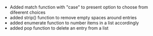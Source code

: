 - Added match function with "case" to present option to choose from difeerent choices
- added strip() function to remove empty spaces around entries
- added enumerate function to number items in a list accordingly
- added pop function to delete an entry from a list 
